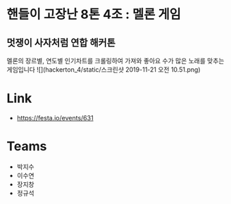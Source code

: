 # 핸들이 고장난 8톤 4조 : 멜론 게임
## 멋쟁이 사자처럼 연합 해커톤
멜론의 장르별, 연도별 인기차트를 크롤링하여 가져와 좋아요 수가 많은 노래를 맞추는 게임입니다
![](hackerton_4/static/스크린샷 2019-11-21 오전 10.51.png)

# Link
- https://festa.io/events/631

# Teams
- 박지수
- 이수연
- 장지창
- 정규석
